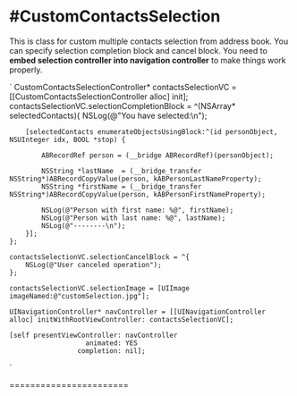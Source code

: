#CustomContactsSelection
========================
This is class for custom multiple contacts selection from address book. You can specify selection completion block and cancel block. You need to **embed selection controller into navigation controller** to make things work properly. 

`    CustomContactsSelectionController* contactsSelectionVC = [[CustomContactsSelectionController alloc] init];
    contactsSelectionVC.selectionCompletionBlock = ^(NSArray* selectedContacts){
        NSLog(@"You have selected:\n");
        
        [selectedContacts enumerateObjectsUsingBlock:^(id personObject, NSUInteger idx, BOOL *stop) {

            ABRecordRef person = (__bridge ABRecordRef)(personObject);
            
            NSString *lastName  = (__bridge_transfer NSString*)ABRecordCopyValue(person, kABPersonLastNameProperty);
            NSString *firstName = (__bridge_transfer NSString*)ABRecordCopyValue(person, kABPersonFirstNameProperty);

            NSLog(@"Person with first name: %@", firstName);
            NSLog(@"Person with last name: %@", lastName);
            NSLog(@"--------\n");
        }];
    };
    
    contactsSelectionVC.selectionCancelBlock = ^{
        NSLog(@"User canceled operation");
    };
    
    contactsSelectionVC.selectionImage = [UIImage imageNamed:@"customSelection.jpg"];
    
    UINavigationController* navController = [[UINavigationController alloc] initWithRootViewController: contactsSelectionVC];

    [self presentViewController: navController
                       animated: YES
                     completion: nil];
`

=======================
